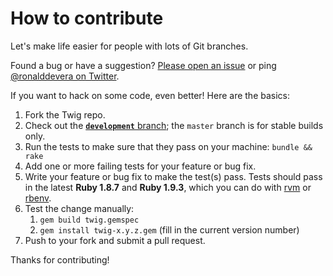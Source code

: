 How to contribute
=================

Let's make life easier for people with lots of Git branches.

Found a bug or have a suggestion? [Please open an issue][issues] or ping
[@ronalddevera on Twitter][twitter].

If you want to hack on some code, even better! Here are the basics:

1.  Fork the Twig repo.
2.  Check out the [**`development`** branch][dev branch]; the `master` branch is
    for stable builds only.
3.  Run the tests to make sure that they pass on your machine: `bundle && rake`
4.  Add one or more failing tests for your feature or bug fix.
5.  Write your feature or bug fix to make the test(s) pass. Tests should pass in
    the latest **Ruby 1.8.7** and **Ruby 1.9.3**, which you can do with
    [rvm][rvm] or [rbenv][rbenv].
6.  Test the change manually:
    1.  `gem build twig.gemspec`
    2.  `gem install twig-x.y.z.gem` (fill in the current version number)
7.  Push to your fork and submit a pull request.

Thanks for contributing!

[issues]:     https://github.com/rondevera/twig/issues
[twitter]:    https://twitter.com/ronalddevera
[dev branch]: https://github.com/rondevera/twig/commits/development
[rvm]:        https://rvm.io/
[rbenv]:      http://rbenv.org/
